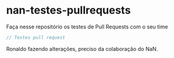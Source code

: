# nan-testes-pullrequests
Faça nesse repositório os testes de Pull Requests com o seu time



~~~javascript
// Testes pull request
~~~
Ronaldo fazendo alterações, preciso da colaboração do NaN.

